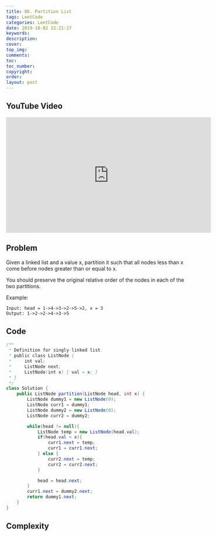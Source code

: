 ```yaml
---
title: 86. Partition List
tags: LeetCode
categories: LeetCode
date: 2019-10-02 22:21:17
keywords:
description:
cover:
top_img:
comments:
toc:
toc_number:
copyright:
order:
layout: post
---
```


## YouTube Video

<iframe width="560" height="315" src="https://www.youtube.com/embed/72fBK4q0qxo" frameborder="0" allow="accelerometer; autoplay; encrypted-media; gyroscope; picture-in-picture" allowfullscreen></iframe>

## Problem

Given a linked list and a value x, partition it such that all nodes less than x come before nodes greater than or equal to x.

You should preserve the original relative order of the nodes in each of the two partitions.

Example:

```
Input: head = 1->4->3->2->5->2, x = 3
Output: 1->2->2->4->3->5
```

## Code

```java
/**
 * Definition for singly-linked list.
 * public class ListNode {
 *     int val;
 *     ListNode next;
 *     ListNode(int x) { val = x; }
 * }
 */
class Solution {
    public ListNode partition(ListNode head, int x) {
        ListNode dummy1 = new ListNode(0);
        ListNode curr1 = dummy1;
        ListNode dummy2 = new ListNode(0);
        ListNode curr2 = dummy2;

        while(head != null){
            ListNode temp = new ListNode(head.val);
            if(head.val < x){
                curr1.next = temp;
                curr1 = curr1.next;
            } else {
                curr2.next = temp;
                curr2 = curr2.next;
            }

            head = head.next;
        }
        curr1.next = dummy2.next;
        return dummy1.next;
    }
}
```

## Complexity
